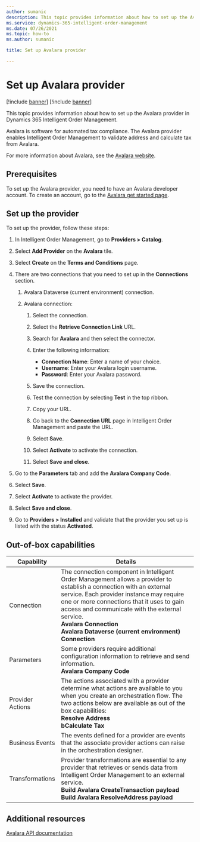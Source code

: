 ```yaml
---
author: sumanic
description: This topic provides information about how to set up the Avalara provider in Dynamics 365 Intelligent Order Management.
ms.service: dynamics-365-intelligent-order-management
ms.date: 07/26/2021
ms.topic: how-to
ms.author: sumanic

title: Set up Avalara provider

---
```


# Set up Avalara provider

[!include [banner](includes/banner.md)]
[!include [banner](includes/preview-banner.md)]

This topic provides information about how to set up the Avalara provider in Dynamics 365 Intelligent Order Management.

Avalara is software for automated tax compliance. The Avalara provider enables Intelligent Order Management to validate address and calculate tax from Avalara.  
  
For more information about Avalara, see the [Avalara website](https://www.avalara.com/us/en/index.html). 

## Prerequisites

To set up the Avalara provider, you need to have an Avalara developer account. To create an account, go to the [Avalara get started page](https://www.avalara.com/us/en/get-started.html).

## Set up the provider

To set up the provider, follow these steps:

1. In Intelligent Order Management, go to **Providers > Catalog**.

2. Select **Add Provider** on the **Avalara** tile.

3. Select **Create** on the **Terms and Conditions** page.

4. There are two connections that you need to set up in the **Connections** section.

    1. Avalara Dataverse (current environment) connection.

    2. Avalara connection:

       1. Select the connection.

       1. Select the **Retrieve Connection Link** URL.

       1. Search for **Avalara** and then select the connector.

       1. Enter the following information: 
          - **Connection Name**: Enter a name of your choice.
          - **Username**: Enter your Avalara login username.
          - **Password**: Enter your Avalara password.

       1. Save the connection.

       1. Test the connection by selecting **Test** in the top ribbon.

       1. Copy your URL.

       1. Go back to the **Connection URL** page in Intelligent Order Management and paste the URL.

       1. Select **Save**.

       1. Select **Activate** to activate the connection.

       1. Select **Save and close**.

5.  Go to the **Parameters** tab and add the **Avalara Company Code**. 

6. Select **Save**.

7. Select **Activate** to activate the provider.

8. Select **Save and close**.

9. Go to **Providers > Installed** and validate that the provider you set up is listed with the status **Activated**.


##  Out-of-box capabilities

|  Capability | Details |
| ------------------ | -------------------------------- |
|    Connection             |   The connection component in Intelligent Order Management allows a provider to establish a connection with an external service. Each provider instance may require one or more connections that it uses to gain access and communicate with the external service.<br>**Avalara Connection**<br>**Avalara Dataverse (current environment) Connection**   |
|    Parameters             |    Some providers require additional configuration information to retrieve and send information.<br>**Avalara Company Code**  |
|    Provider Actions     |    The actions associated with a provider determine what actions are available to you when you create an orchestration flow. The two actions below are available as out of the box capabilities: <br>**Resolve Address**<br>**bCalculate Tax**|
|    Business Events      |   The events defined for a provider are events that the associate provider actions can raise in the orchestration designer.        |
|    Transformations        |    Provider transformations are essential to any provider that retrieves or sends data from Intelligent Order Management to an external service.<br>**Build Avalara CreateTransaction payload**<br>**Build Avalara ResolveAddress payload** |

## Additional resources
[Avalara API documentation](https://developer.avalara.com/documentation/)
